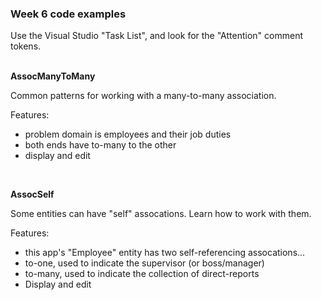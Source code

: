### Week 6 code examples  

Use the Visual Studio "Task List", and look for the "Attention" comment tokens.  
<br>

**AssocManyToMany**

Common patterns for working with a many-to-many association.  

Features:
- problem domain is employees and their job duties
- both ends have to-many to the other
- display and edit  
<br>

**AssocSelf**

Some entities can have "self" assocations. Learn how to work with them.  

Features:
- this app's "Employee" entity has two self-referencing assocations...
- to-one, used to indicate the supervisor (or boss/manager)
- to-many, used to indicate the collection of direct-reports
- Display and edit